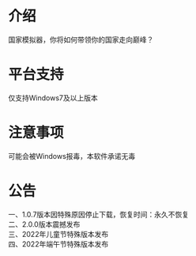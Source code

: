 # 介绍
国家模拟器，你将如何带领你的国家走向巅峰？
# 平台支持
仅支持Windows7及以上版本
# 注意事项
可能会被Windows报毒，本软件承诺无毒
# 公告
一、1.0.7版本因特殊原因停止下载，恢复时间：永久不恢复<br/>
二、2.0.0版本震撼发布<br/>
三、2022年儿童节特殊版本发布<br/>
四、2022年端午节特殊版本发布
